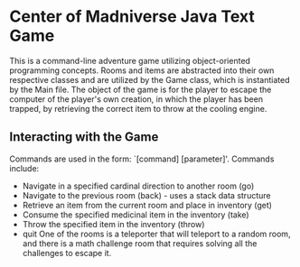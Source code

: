 # Center of Madniverse Java Text Game
This is a command-line adventure game utilizing object-oriented programming concepts. Rooms and items are abstracted into their own respective classes and are utilized by the Game class, which is instantiated by the Main file.
The object of the game is for the player to escape the computer of the player's own creation, in which the player has been trapped, by retrieving the correct item to throw at the cooling engine.
## Interacting with the Game
Commands are used in the form: `[command] [parameter]'. Commands include:
* Navigate in a specified cardinal direction to another room (go)
* Navigate to the previous room (back) - uses a stack data structure
* Retrieve an item from the current room and place in inventory (get)
* Consume the specified medicinal item in the inventory (take)
* Throw the specified item in the inventory (throw)
* quit
One of the rooms is a teleporter that will teleport to a random room, and there is a math challenge room that requires solving all the challenges to escape it.